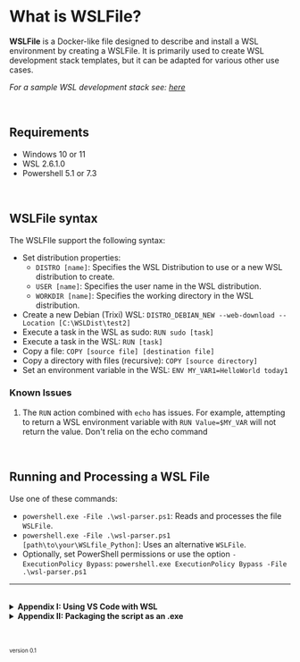 # What is WSLFile?

**WSLFile** is a Docker-like file designed to describe and install a WSL environment by creating a WSLFile. It is primarily used to create WSL development stack templates, but it can be adapted for various other use cases.


*For a sample WSL development stack see: [here](https://github.com/NicoJanE/PY-Flask-FastApi-Template-WSL-Stack)*

<br>

## Requirements
- Windows 10 or 11
- WSL 2.6.1.0
- Powershell 5.1 or 7.3

<br>

## WSLFile syntax

The WSLFIle support the following syntax:

- Set distribution properties:
  - `DISTRO [name]`: Specifies the WSL Distribution to use or a new WSL distribution to create.
  - `USER [name]`: Specifies the user name in the WSL distribution.
  - `WORKDIR [name]`: Specifies the working directory in the WSL distribution.
- Create a new Debian (Trixi) WSL: `DISTRO_DEBIAN_NEW --web-download --Location [C:\WSLDist\test2]`
- Execute a task in the WSL as sudo: `RUN sudo [task]`
- Execute a task in the WSL: `RUN [task]`
- Copy a file: `COPY [source file] [destination file]`
- Copy a directory with files (recursive): `COPY [source directory]`
- Set an environment variable in the WSL: `ENV MY_VAR1=HelloWorld today1`


### Known Issues
1. The `RUN` action combined with `echo` has issues. For example, attempting to return a WSL environment variable with `RUN Value=$MY_VAR` will not return the value. Don't relia on the echo command

<br>

## Running and Processing a WSL File

Use one of these commands:

- `powershell.exe -File .\wsl-parser.ps1`: Reads and processes the file `WSLFile`.
- `powershell.exe -File .\wsl-parser.ps1 [path\to\your\WSLfile_Python]`: Uses an alternative `WSLFile`.
- Optionally, set PowerShell permissions or use the option `-ExecutionPolicy Bypass`: `powershell.exe ExecutionPolicy Bypass -File .\wsl-parser.ps1`


---

<br>

<details>  
  <summary class="clickable-summary">
  <span  class="summary-icon"></span> <!-- Square Symbol -->
  <b>Appendix I: Using VS Code with WSL</b>
  </summary> <!-- On same line is failure -->
  

To use VS Code in combination with WSL (development stack):

**First time**
1. Install VS Code in the host and the Remote WSL extension (Remote - WSL).
2. Ensure only one WSL is running to prevent issues.
3. In Windows VS Code: Press F1 -> 'Remote-WSL: New Window'.
4. Open the WSL folder in the VS Code window.

**For subsequent uses**:
1. Ensure only one WSL is running (check the default WSL!).
2. From the WSL terminal, type: `code .` to open a new VS Code window connected to the WSL.
3. In VS Code: Press F1 -> 'Remote-WSL: New Window'.
4. Open the WSL folder in the VS Code window.

*To set your WSL as default, use: `wsl --set-default [Distr-name]`*

</details>


<details>  
  <summary class="clickable-summary">
  <span  class="summary-icon"></span> <!-- Square Symbol -->
  <b>Appendix II: Packaging the script as an .exe</b>
  </summary> <!-- On same line is failure -->
  

To wrap your .ps1 script into and .exe so that the scrpt can be added into a path aware location and can be used like any executable file, Follow these steps


1. Install(One time) the ps2exe module, run this from your CLI:  
`Install-Module -Name ps2exe -Scope CurrentUser`
2. Then run this command again the script filr:  
`ps2exe MyScript.ps1 MyScript.exe`
3. After that copy `MyScript.exe` to a path aware folder and you can use it

</details>


<br><br>
<small><small>version 0.1 </small></small>